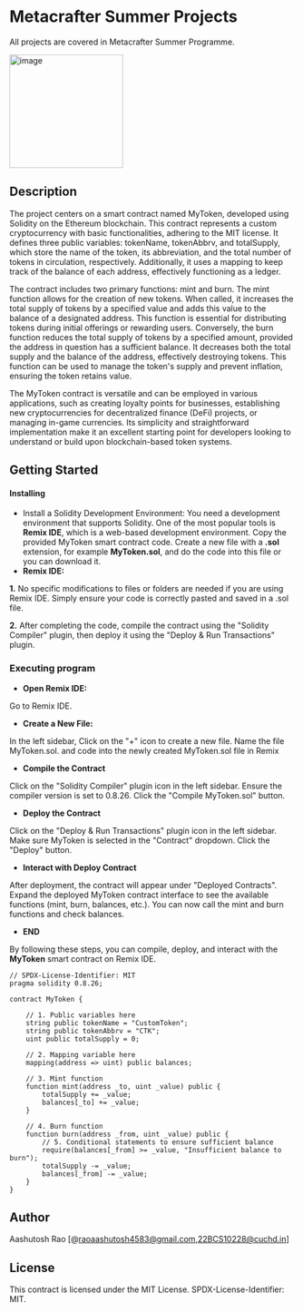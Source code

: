 # Metacrafter Summer Projects
All projects are covered in Metacrafter Summer Programme.

<img width="200" alt="image" src="https://pbs.twimg.com/profile_images/1541857386989846528/LAh06dc5_400x400.jpg">


## Description

The project centers on a smart contract named MyToken, developed using Solidity on the Ethereum blockchain. This contract represents a custom cryptocurrency with basic functionalities, adhering to the MIT license. It defines three public variables: tokenName, tokenAbbrv, and totalSupply, which store the name of the token, its abbreviation, and the total number of tokens in circulation, respectively. Additionally, it uses a mapping to keep track of the balance of each address, effectively functioning as a ledger.

The contract includes two primary functions: mint and burn. The mint function allows for the creation of new tokens. When called, it increases the total supply of tokens by a specified value and adds this value to the balance of a designated address. This function is essential for distributing tokens during initial offerings or rewarding users. Conversely, the burn function reduces the total supply of tokens by a specified amount, provided the address in question has a sufficient balance. It decreases both the total supply and the balance of the address, effectively destroying tokens. This function can be used to manage the token's supply and prevent inflation, ensuring the token retains value.

The MyToken contract is versatile and can be employed in various applications, such as creating loyalty points for businesses, establishing new cryptocurrencies for decentralized finance (DeFi) projects, or managing in-game currencies. Its simplicity and straightforward implementation make it an excellent starting point for developers looking to understand or build upon blockchain-based token systems.

## Getting Started
#### Installing
* Install a Solidity Development Environment: You need a development environment that supports Solidity. One of the most popular tools is **Remix IDE**, which is a web-based development environment.
Copy the provided MyToken smart contract code.
Create a new file with a **.sol** extension, for example **MyToken.sol**, and do the code into this file or you can download it.
* **Remix IDE:**

**1.** No specific modifications to files or folders are needed if you are using Remix IDE. Simply ensure your code is correctly pasted and saved in a .sol file.

**2.** After completing the code, compile the contract using the "Solidity Compiler" plugin, then deploy it using the "Deploy & Run Transactions" plugin.


### Executing program
* **Open Remix IDE:**

Go to Remix IDE.

* **Create a New File:**

In the left sidebar,
Click on the "+" icon to create a new file.
Name the file MyToken.sol. and code into the newly created MyToken.sol file in Remix

* **Compile the Contract**

Click on the "Solidity Compiler" plugin icon in the left sidebar.
Ensure the compiler version is set to 0.8.26.
Click the "Compile MyToken.sol" button.

* **Deploy the Contract**

Click on the "Deploy & Run Transactions" plugin icon in the left sidebar.
Make sure MyToken is selected in the "Contract" dropdown.
Click the "Deploy" button.

* **Interact with Deploy Contract**

After deployment, the contract will appear under "Deployed Contracts".
Expand the deployed MyToken contract interface to see the available functions (mint, burn, balances, etc.).
You can now call the mint and burn functions and check balances.

* **END**

By following these steps, you can compile, deploy, and interact with the **MyToken** smart contract on Remix IDE.

```
// SPDX-License-Identifier: MIT
pragma solidity 0.8.26;

contract MyToken {

    // 1. Public variables here
    string public tokenName = "CustomToken";
    string public tokenAbbrv = "CTK";
    uint public totalSupply = 0;

    // 2. Mapping variable here
    mapping(address => uint) public balances;

    // 3. Mint function
    function mint(address _to, uint _value) public {
        totalSupply += _value;
        balances[_to] += _value;
    }

    // 4. Burn function
    function burn(address _from, uint _value) public {
        // 5. Conditional statements to ensure sufficient balance
        require(balances[_from] >= _value, "Insufficient balance to burn");
        totalSupply -= _value;
        balances[_from] -= _value;
    }
}
```
## Author

Aashutosh Rao 
[@raoaashutosh4583@gmail.com,22BCS10228@cuchd.in]

## License

This contract is licensed under the MIT License. SPDX-License-Identifier: MIT.
